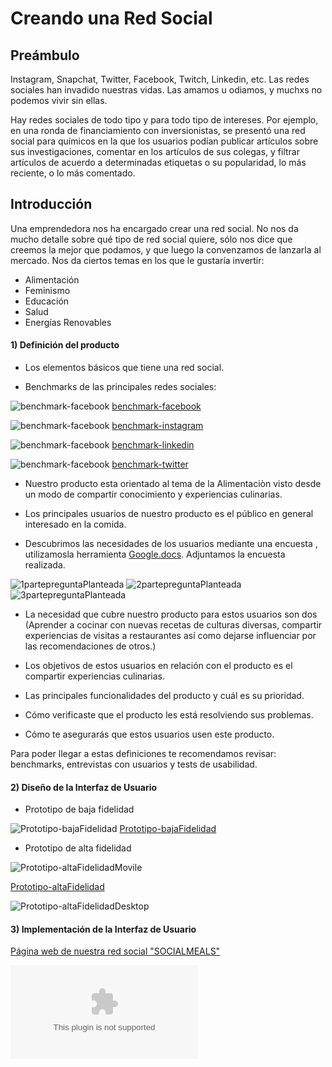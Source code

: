 # Creando una Red Social

## Preámbulo

Instagram, Snapchat, Twitter, Facebook, Twitch, Linkedin, etc. Las redes
sociales han invadido nuestras vidas. Las amamos u odiamos, y muchxs no podemos
vivir sin ellas.

Hay redes sociales de todo tipo y para todo tipo de intereses. Por ejemplo,
en una ronda de financiamiento con inversionistas, se presentó una red social
para químicos en la que los usuarios podían publicar artículos sobre sus
investigaciones, comentar en los artículos de sus colegas, y filtrar artículos
de acuerdo a determinadas etiquetas o su popularidad, lo más reciente, o lo
más comentado.

## Introducción

Una emprendedora nos ha encargado crear una red social. No nos da mucho detalle
sobre qué tipo de red social quiere, sólo nos dice que creemos la mejor que
podamos, y que luego la convenzamos de lanzarla al mercado. Nos da ciertos temas
en los que le gustaría invertir:

* Alimentación
* Feminismo
* Educación
* Salud
* Energías Renovables



#### 1) Definición del producto


* Los elementos básicos que tiene una red social.




* Benchmarks de las principales redes sociales:

![benchmark-facebook](imagenes/benchmark-Facebook.png)
[benchmark-facebook](https://subefotos.com/ver/?0e808f9fa2d54bdfe0672f81773ee76eo.png)

![benchmark-facebook](imagenes/benchmark-instagram.png)
[benchmark-instagram](https://subefotos.com/ver/?b2942392b247ecb39ff07133d2c61538o.png)

![benchmark-facebook](imagenes/benchmark-linkedin.png)
[benchmark-linkedin](https://subefotos.com/ver/?7faad39899152f2ce05ce270b04345f4o.png)

![benchmark-facebook](imagenes/benchmark-twitter.png)
[benchmark-twitter](https://subefotos.com/ver/?8c8cda0f58061d6ec04737a477684ea2o.png)




* Nuestro producto esta orientado al tema de la Alimentaciòn visto desde un modo de compartir conocimiento y experiencias culinarias.

* Los principales usuarios de  nuestro producto es el público en general interesado en la comida.

* Descubrimos las necesidades de los usuarios mediante una encuesta , utilizamosla herramienta [Google.docs](https://docs.google.com/forms). Adjuntamos la encuesta realizada.


![1partepreguntaPlanteada](imagenes/1partepreguntaPlanteada.png)
![2partepreguntaPlanteada](imagenes/2partepreguntaPlanteada.png)
![3partepreguntaPlanteada](imagenes/2partepreguntaPlanteada.png)


* La necesidad que cubre nuestro producto para estos usuarios son dos (Aprender a cocinar con nuevas recetas de culturas diversas, compartir experiencias de visitas a restaurantes así como dejarse influenciar por las recomendaciones de otros.)
 
 * Los objetivos de estos usuarios en relación con el producto es el compartir experiencias culinarias.

* Las principales funcionalidades del producto y cuál es su prioridad.
* Cómo verificaste que el producto les está resolviendo sus problemas.
* Cómo te asegurarás que estos usuarios usen este producto.

Para poder llegar a estas definiciones te recomendamos revisar: benchmarks, entrevistas con usuarios y tests de usabilidad.

#### 2) Diseño de la Interfaz de Usuario 


* Prototipo de baja fidelidad

![Prototipo-bajaFidelidad](imagenes/Prototipo-bajaFidelidad.jpeg)
[Prototipo-bajaFidelidad](https://subefotos.com/ver/?58c7632fd64b545258cc3bee0b9a9ae0o.jpg)

* Prototipo de alta fidelidad

![Prototipo-altaFidelidadMovile](imagenes/Prototipo-altaFidelidadMovile.jpeg)

[Prototipo-altaFidelidad](https://www.figma.com/file/HFYVGtOPIWHAFI0MoAwe0Aiu/Registro-SocialMeal-mobile)

![Prototipo-altaFidelidadDesktop](imagenes/Prototipo-altaFidelidadDesktop.png)


#### 3) Implementación de la Interfaz de Usuario

[Página web de nuestra red social "SOCIALMEALS"](https://fiorellasaro.github.io/lim-2018-05-bc-core-am-socialnetwork/src/)


![Prototipo-altaFidelidadDesktop](imagenes/Prototipo-altaFidelidadDesktop.ppt)























































































